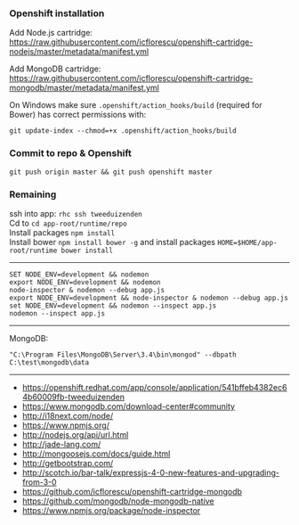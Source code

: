 ﻿### Openshift installation

Add Node.js cartridge: https://raw.githubusercontent.com/icflorescu/openshift-cartridge-nodejs/master/metadata/manifest.yml

Add MongoDB cartridge: https://raw.githubusercontent.com/icflorescu/openshift-cartridge-mongodb/master/metadata/manifest.yml

On Windows make sure `.openshift/action_hooks/build` (required for Bower) has correct permissions with:
```
git update-index --chmod=+x .openshift/action_hooks/build
```

### Commit to repo & Openshift

```
git push origin master && git push openshift master
```

### Remaining

ssh into app: `rhc ssh tweeduizenden`<br>
Cd to `cd app-root/runtime/repo`<br>
Install packages `npm install`<br>
Install bower `npm install bower -g` and install packages `HOME=$HOME/app-root/runtime bower install`

---------------------

```
SET NODE_ENV=development && nodemon
export NODE_ENV=development && nodemon
node-inspector & nodemon --debug app.js
export NODE_ENV=development && node-inspector & nodemon --debug app.js
set NODE_ENV=development && nodemon --inspect app.js
nodemon --inspect app.js
```

---------------------

MongoDB:

```
"C:\Program Files\MongoDB\Server\3.4\bin\mongod" --dbpath C:\test\mongodb\data
```

---------------------

* https://openshift.redhat.com/app/console/application/541bffeb4382ec64b60009fb-tweeduizenden
* https://www.mongodb.com/download-center#community
* http://i18next.com/node/
* https://www.npmjs.org/
* http://nodejs.org/api/url.html
* http://jade-lang.com/
* http://mongoosejs.com/docs/guide.html
* http://getbootstrap.com/
* http://scotch.io/bar-talk/expressjs-4-0-new-features-and-upgrading-from-3-0
* https://github.com/icflorescu/openshift-cartridge-mongodb
* https://github.com/mongodb/node-mongodb-native
* https://www.npmjs.org/package/node-inspector